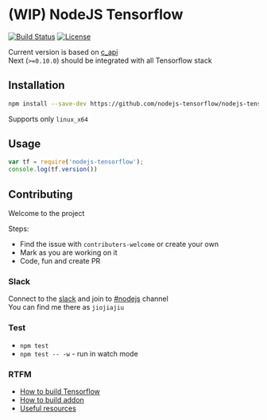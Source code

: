# (WIP) NodeJS Tensorflow

[![Build Status](https://travis-ci.org/nodejs-tensorflow/nodejs-tensorflow.svg?branch=master)](https://travis-ci.org/nodejs-tensorflow/nodejs-tensorflow)
[![License](https://img.shields.io/badge/License-Apache--2.0-blue.svg)](https://opensource.org/licenses/Apache-2.0)

Current version is based on [c_api](https://github.com/tensorflow/tensorflow/blob/master/tensorflow/c/c_api.h)  
Next (`>=0.10.0`) should be integrated with all Tensorflow stack

## Installation

```sh
npm install --save-dev https://github.com/nodejs-tensorflow/nodejs-tensorflow/releases/download/v0.0.1/nodejs-tensorflow-0.0.1.tgz
```
Supports only `linux_x64`

## Usage

```javascript
var tf = require('nodejs-tensorflow');
console.log(tf.version())
```

## Contributing

Welcome to the project

Steps:
* Find the issue with `contributers-welcome` or create your own
* Mark as you are working on it
* Code, fun and create PR

### Slack

Connect to the [slack](https://tensor-flow-talk-invite.herokuapp.com/) and join to [#nodejs](https://tensorflowtalk.slack.com/messages/C0E9KBG95/) channel  
You can find me there as `jiojiajiu`

### Test

* `npm test`
* `npm test -- -w` - run in watch mode

### RTFM

* [How to build Tensorflow](./docs/01-building_tensorflow.md)
* [How to build addon](./docs/02-building_addon.md)
* [Useful resources](./docs/03-resources.md)

